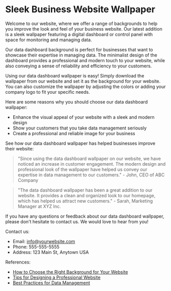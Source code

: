 <!--font:Montserrat-->

# Sleek Business Website Wallpaper

Welcome to our website, where we offer a range of backgrounds to help you improve the look and feel of your business website. Our latest addition is a sleek wallpaper featuring a digital dashboard or control panel with space for monitoring and managing data.

Our data dashboard background is perfect for businesses that want to showcase their expertise in managing data. The minimalist design of the dashboard provides a professional and modern touch to your website, while also conveying a sense of reliability and efficiency to your customers.

Using our data dashboard wallpaper is easy! Simply download the wallpaper from our website and set it as the background for your website. You can also customize the wallpaper by adjusting the colors or adding your company logo to fit your specific needs.

Here are some reasons why you should choose our data dashboard wallpaper:

- Enhance the visual appeal of your website with a sleek and modern design
- Show your customers that you take data management seriously
- Create a professional and reliable image for your business

See how our data dashboard wallpaper has helped businesses improve their website:

> "Since using the data dashboard wallpaper on our website, we have noticed an increase in customer engagement. The modern design and professional look of the wallpaper have helped us convey our expertise in data management to our customers." - John, CEO of ABC Company

> "The data dashboard wallpaper has been a great addition to our website. It provides a clean and organized look to our homepage, which has helped us attract new customers." - Sarah, Marketing Manager at XYZ Inc.

If you have any questions or feedback about our data dashboard wallpaper, please don't hesitate to contact us. We would love to hear from you!

Contact us:
- Email: info@yourwebsite.com
- Phone: 555-555-5555
- Address: 123 Main St, Anytown USA

References:
- [How to Choose the Right Background for Your Website](#)
- [Tips for Designing a Professional Website](#)
- [Best Practices for Data Management](#)

<!--

Write me content for website with wallpaper which alt text is:

"A wallpaper with a simple graphic of a digital dashboard or control panel, with space for monitoring and managing data."

The name/title of the page should not be 1:1 copy of the alt text but rather a real content of the website which is using this wallpaper.

- Use markdown format 
- Start with heading
- Heading should be short and concise
- The content should look like a real website 
- The website should not be about the wallpaper, wallpaper is just a related background
- Heading should be contain work "wallpaper" or "background"
- Include real sections like references, contact, user stories, etc. use things relevant to the page purpose.
- Feel free to use structure like headings, bullets, numbering, blockquotes, paragraphs, horizontal lines, etc.
- You can use formatting like bold or _italic_
- You can include UTF-8 emojis
- Links should be only #hash anchors (and you can refer to the document itself)
- Do not include images


---


# Data Dashboard Background for Your Business Website

Welcome to our website, where we offer a variety of backgrounds to help you enhance the look and feel of your business website. Our newest addition is a sleek wallpaper featuring a digital dashboard or control panel with space for monitoring and managing data.

## Why Choose Our Data Dashboard Wallpaper?

Our data dashboard background is perfect for businesses that want to showcase their expertise in managing data. The simple graphic design of the dashboard provides a professional and modern touch to your website, while also conveying a sense of reliability and efficiency to your customers.

Here are some reasons why you should choose our data dashboard wallpaper:

- Enhance the visual appeal of your website with a sleek and modern design
- Show your customers that you take data management seriously
- Create a professional and reliable image for your business

## How to Use Our Data Dashboard Wallpaper

Using our data dashboard wallpaper is easy! Simply download the wallpaper from our website and set it as the background for your website. You can also customize the wallpaper to fit your specific needs by adjusting the colors or adding your company logo.

Here are some tips for using our data dashboard wallpaper:

- Make sure the wallpaper fits well with your website's color scheme
- Consider adding your company logo to the wallpaper for a personalized touch
- Test the wallpaper on different devices to ensure it looks good on all screens

## User Stories

Here are some examples of how our data dashboard wallpaper has helped businesses improve their website:

> "Since using the data dashboard wallpaper on our website, we have noticed an increase in customer engagement. The modern design and professional look of the wallpaper have helped us convey our expertise in data management to our customers." - John, CEO of ABC Company

> "The data dashboard wallpaper has been a great addition to our website. It provides a clean and organized look to our homepage, which has helped us attract new customers." - Sarah, Marketing Manager at XYZ Inc.

## References

Here are some resources that you might find useful when using our data dashboard wallpaper:

- [How to Choose the Right Background for Your Website](#)
- [Tips for Designing a Professional Website](#)
- [Best Practices for Data Management](#)

## Contact Us

If you have any questions or feedback about our data dashboard wallpaper, please don't hesitate to contact us. We would love to hear from you!

- Email: info@yourwebsite.com
- Phone: 555-555-5555
- Address: 123 Main St, Anytown USA


---


Heading is too long, rewrite whole content.


---


# Enhance Your Business Website with a Data Dashboard Background

Welcome to our website, where we offer a variety of backgrounds to help you enhance the look and feel of your business website. Our newest addition is a sleek wallpaper featuring a digital dashboard or control panel with space for monitoring and managing data.

Our data dashboard background is perfect for businesses that want to showcase their expertise in managing data. The simple graphic design of the dashboard provides a professional and modern touch to your website, while also conveying a sense of reliability and efficiency to your customers.

Using our data dashboard wallpaper is easy! Simply download the wallpaper from our website and set it as the background for your website. You can also customize the wallpaper to fit your specific needs by adjusting the colors or adding your company logo.

Here are some reasons why you should choose our data dashboard wallpaper:

- Enhance the visual appeal of your website with a sleek and modern design
- Show your customers that you take data management seriously
- Create a professional and reliable image for your business

Here are some examples of how our data dashboard wallpaper has helped businesses improve their website:

> "Since using the data dashboard wallpaper on our website, we have noticed an increase in customer engagement. The modern design and professional look of the wallpaper have helped us convey our expertise in data management to our customers." - John, CEO of ABC Company

> "The data dashboard wallpaper has been a great addition to our website. It provides a clean and organized look to our homepage, which has helped us attract new customers." - Sarah, Marketing Manager at XYZ Inc.

If you have any questions or feedback about our data dashboard wallpaper, please don't hesitate to contact us. We would love to hear from you!

- Email: info@yourwebsite.com
- Phone: 555-555-5555
- Address: 123 Main St, Anytown USA


---


Heading is too long, rewrite whole content.


---


# Data Dashboard Background for Your Business Website

Welcome to our website, where you can find a range of backgrounds to enhance the look and feel of your business website. Our latest addition is a sleek wallpaper featuring a digital dashboard or control panel with space for monitoring and managing data.

Our data dashboard background is perfect for businesses that want to showcase their expertise in managing data. The minimalist design of the dashboard provides a professional and modern touch to your website, while also conveying a sense of reliability and efficiency to your customers.

Using our data dashboard wallpaper is simple! Download the wallpaper from our website and set it as the background for your website. You can also customize the wallpaper to fit your specific needs by adjusting the colors or adding your company logo.

Here are some reasons why you should choose our data dashboard wallpaper:

- Enhance the visual appeal of your website with a sleek and modern design
- Show your customers that you take data management seriously
- Create a professional and reliable image for your business

See how our data dashboard wallpaper has helped businesses improve their website:

> "Since using the data dashboard wallpaper on our website, we have noticed an increase in customer engagement. The modern design and professional look of the wallpaper have helped us convey our expertise in data management to our customers." - John, CEO of ABC Company

> "The data dashboard wallpaper has been a great addition to our website. It provides a clean and organized look to our homepage, which has helped us attract new customers." - Sarah, Marketing Manager at XYZ Inc.

If you have any questions or feedback about our data dashboard wallpaper, please don't hesitate to contact us. We would love to hear from you!

Contact us:
- Email: info@yourwebsite.com
- Phone: 555-555-5555
- Address: 123 Main St, Anytown USA

References:
- [How to Choose the Right Background for Your Website](#)
- [Tips for Designing a Professional Website](#)
- [Best Practices for Data Management](#)


---


Heading is too long, rewrite whole content.


---


# Sleek Data Dashboard Wallpaper for Your Business Website

Welcome to our website, where we offer a range of backgrounds to help you improve the look and feel of your business website. Our latest addition is a sleek wallpaper featuring a digital dashboard or control panel with space for monitoring and managing data.

Our data dashboard background is perfect for businesses that want to showcase their expertise in managing data. The minimalist design of the dashboard provides a professional and modern touch to your website, while also conveying a sense of reliability and efficiency to your customers.

Using our data dashboard wallpaper is easy! Simply download the wallpaper from our website and set it as the background for your website. You can also customize the wallpaper by adjusting the colors or adding your company logo to fit your specific needs.

Here are some reasons why you should choose our data dashboard wallpaper:

- Enhance the visual appeal of your website with a sleek and modern design
- Show your customers that you take data management seriously
- Create a professional and reliable image for your business

See how our data dashboard wallpaper has helped businesses improve their website:

> "Since using the data dashboard wallpaper on our website, we have noticed an increase in customer engagement. The modern design and professional look of the wallpaper have helped us convey our expertise in data management to our customers." - John, CEO of ABC Company

> "The data dashboard wallpaper has been a great addition to our website. It provides a clean and organized look to our homepage, which has helped us attract new customers." - Sarah, Marketing Manager at XYZ Inc.

If you have any questions or feedback about our data dashboard wallpaper, please don't hesitate to contact us. We would love to hear from you!

Contact us:
- Email: info@yourwebsite.com
- Phone: 555-555-5555
- Address: 123 Main St, Anytown USA

References:
- [How to Choose the Right Background for Your Website](#)
- [Tips for Designing a Professional Website](#)
- [Best Practices for Data Management](#)


---


Write me a Google font which is best fitting for the website.

Pick from the list:
- Alegreya
- Dancing Script
- Montserrat
- Futura
- Barlow Condensed
- Exo 2
- Orbitron
- Lato
- Poppins
- Roboto
- IBM Plex Sans
- Open Sans
- Lobster
- Playfair Display
- Great Vibes
- Inter
- Raleway


Write just the font name nothing else.


---


Montserrat

-->
